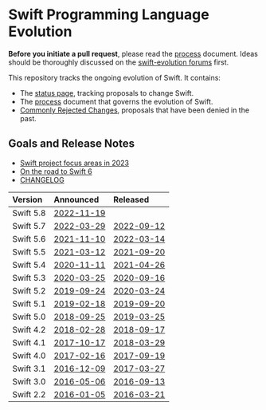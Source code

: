 # Swift Programming Language Evolution

**Before you initiate a pull request**, please read the [process](process.md) document.
Ideas should be thoroughly discussed on the [swift-evolution forums](https://swift.org/community/#swift-evolution) first.

This repository tracks the ongoing evolution of Swift. It contains:

* The [status page](https://apple.github.io/swift-evolution/), tracking proposals to change Swift.
* The [process](process.md) document that governs the evolution of Swift.
* [Commonly Rejected Changes](commonly_proposed.md), proposals that have been denied in the past.

## Goals and Release Notes

* [Swift project focus areas in 2023](https://forums.swift.org/t/swift-project-focus-areas-in-2023/61522)
* [On the road to Swift 6](https://forums.swift.org/t/on-the-road-to-swift-6/32862)
* [CHANGELOG](https://github.com/apple/swift/blob/main/CHANGELOG.md)

| Version   | Announced      | Released       |
| :-------- | :------------- | :------------- |
| Swift 5.8 | [2022-11-19][] |                |
| Swift 5.7 | [2022-03-29][] | [2022-09-12][] |
| Swift 5.6 | [2021-11-10][] | [2022-03-14][] |
| Swift 5.5 | [2021-03-12][] | [2021-09-20][] |
| Swift 5.4 | [2020-11-11][] | [2021-04-26][] |
| Swift 5.3 | [2020-03-25][] | [2020-09-16][] |
| Swift 5.2 | [2019-09-24][] | [2020-03-24][] |
| Swift 5.1 | [2019-02-18][] | [2019-09-20][] |
| Swift 5.0 | [2018-09-25][] | [2019-03-25][] |
| Swift 4.2 | [2018-02-28][] | [2018-09-17][] |
| Swift 4.1 | [2017-10-17][] | [2018-03-29][] |
| Swift 4.0 | [2017-02-16][] | [2017-09-19][] |
| Swift 3.1 | [2016-12-09][] | [2017-03-27][] |
| Swift 3.0 | [2016-05-06][] | [2016-09-13][] |
| Swift 2.2 | [2016-01-05][] | [2016-03-21][] |

<!-- Announced -->

[2022-11-19]: <https://forums.swift.org/t/swift-5-8-release-process/61540>
[2022-03-29]: <https://forums.swift.org/t/swift-5-7-release-process/56316>
[2021-11-10]: <https://forums.swift.org/t/swift-5-6-release-process/53412>
[2021-03-12]: <https://forums.swift.org/t/swift-5-5-release-process/45644>
[2020-11-11]: <https://forums.swift.org/t/swift-5-4-release-process/41936>
[2020-03-25]: <https://www.swift.org/blog/5.3-release-process/>
[2019-09-24]: <https://www.swift.org/blog/5.2-release-process/>
[2019-02-18]: <https://www.swift.org/blog/5.1-release-process/>
[2018-09-25]: <https://www.swift.org/blog/5.0-release-process/>
[2018-02-28]: <https://www.swift.org/blog/4.2-release-process/>
[2017-10-17]: <https://www.swift.org/blog/swift-4.1-release-process/>
[2017-02-16]: <https://www.swift.org/blog/swift-4.0-release-process/>
[2016-12-09]: <https://www.swift.org/blog/swift-3.1-release-process/>
[2016-05-06]: <https://www.swift.org/blog/swift-3.0-release-process/>
[2016-01-05]: <https://www.swift.org/blog/swift-2.2-release-process/>

<!-- Released -->

[2022-09-12]: <https://www.swift.org/blog/swift-5.7-released/>
[2022-03-14]: <https://www.swift.org/blog/swift-5.6-released/>
[2021-09-20]: <https://www.swift.org/blog/swift-5.5-released/>
[2021-04-26]: <https://www.swift.org/blog/swift-5.4-released/>
[2020-09-16]: <https://www.swift.org/blog/swift-5.3-released/>
[2020-03-24]: <https://www.swift.org/blog/swift-5.2-released/>
[2019-09-20]: <https://www.swift.org/blog/swift-5.1-released/>
[2019-03-25]: <https://www.swift.org/blog/swift-5-released/>
[2018-09-17]: <https://www.swift.org/blog/swift-4.2-released/>
[2018-03-29]: <https://www.swift.org/blog/swift-4.1-released/>
[2017-09-19]: <https://www.swift.org/blog/swift-4.0-released/>
[2017-03-27]: <https://www.swift.org/blog/swift-3.1-released/>
[2016-09-13]: <https://www.swift.org/blog/swift-3.0-released/>
[2016-03-21]: <https://www.swift.org/blog/swift-2.2-released/>
